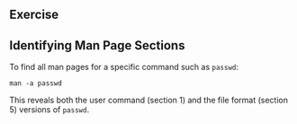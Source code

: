 ## Exercise
## Identifying Man Page Sections

To find all man pages for a specific command such as `passwd`:

```
man -a passwd
```

This reveals both the user command (section 1) and the file format (section 5) versions of `passwd`.
